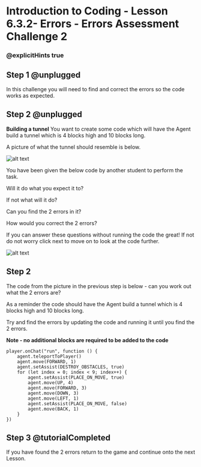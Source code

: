 # Introduction to Coding - Lesson 6.3.2- Errors - Errors Assessment Challenge 2
### @explicitHints true

## Step 1 @unplugged
In this challenge you will need to find and correct the errors so the code works as expected.

## Step 2 @unplugged
**Building a tunnel**
You want to create some code which will have the Agent build a tunnel which is 4 blocks high and 10 blocks long. 

A picture of what the tunnel should resemble is below. 

![alt text](https://introductionv3.codingcredentials.com/Lesson6/6.3.2/images/1.jpg?raw=true "Errors")

You have been given the below code by another student to perform the task.

Will it do what you expect it to?

If not what will it do?

Can you find the 2 errors in it?

How would you correct the 2 errors?

If you can answer these questions without running the code the great! If not do not worry click next to move on to look at the code further.

![alt text](https://introductionv3.codingcredentials.com/Lesson6/6.3.2/images/2.jpg?raw=true "Errors")

## Step 2 
The code from the picture in the previous step is below - can you work out what the 2 errors are?

As a reminder the code should have the Agent build a tunnel which is 4 blocks high and 10 blocks long. 

Try and find the errors by updating the code and running it until you find the 2 errors. 

**Note - no additional blocks are required to be added to the code**
```template
player.onChat("run", function () {
    agent.teleportToPlayer()
    agent.move(FORWARD, 1)
    agent.setAssist(DESTROY_OBSTACLES, true)
    for (let index = 0; index < 9; index++) {
        agent.setAssist(PLACE_ON_MOVE, true)
        agent.move(UP, 4)
        agent.move(FORWARD, 3)
        agent.move(DOWN, 3)
        agent.move(LEFT, 1)
        agent.setAssist(PLACE_ON_MOVE, false)
        agent.move(BACK, 1)
    }
})
```

## Step 3 @tutorialCompleted
If you have found the 2 errors return to the game and continue onto the next Lesson.